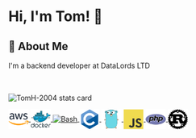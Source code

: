 # Hi, I'm Tom! 👋

## 🚀 About Me


I'm a backend developer at DataLords LTD

<p>&nbsp;


<p>

<img align="center" src="https://github-readme-stats.vercel.app/api/top-langs?username=TomH-2004&theme=default&title_color=000000&text_color=000000&bg_color=ffffff&hide_border=true&layout=compact" alt="TomH-2004 stats card" /></p>

<a href="https://aws.amazon.com" target="blank">

<img align="center" src="https://raw.githubusercontent.com/devicons/devicon/master/icons/amazonwebservices/amazonwebservices-original-wordmark.svg" alt="AWS" height="40" width="40" />

</a>

<a href="https://www.docker.com/" target="blank">

<img align="center" src="https://raw.githubusercontent.com/devicons/devicon/master/icons/docker/docker-original-wordmark.svg" alt="Docker" height="40" width="40" />

</a>

<a href="https://www.gnu.org/software/bash/" target="blank">

<img align="center" src="https://www.vectorlogo.zone/logos/gnu_bash/gnu_bash-icon.svg" alt="Bash" height="40" width="40" />

</a>

<a href="https://www.cprogramming.com/" target="blank">

<img align="center" src="https://raw.githubusercontent.com/devicons/devicon/master/icons/c/c-original.svg" alt="C" height="40" width="40" />

</a>

<a href="https://golang.org" target="blank">

<img align="center" src="https://raw.githubusercontent.com/devicons/devicon/master/icons/go/go-original.svg" alt="Go" height="40" width="40" />

</a>

<a href="https://developer.mozilla.org/en-US/docs/Web/JavaScript" target="blank">

<img align="center" src="https://raw.githubusercontent.com/devicons/devicon/master/icons/javascript/javascript-original.svg" alt="JavaScript" height="40" width="40" />

</a>

<a href="https://www.php.net" target="blank">

<img align="center" src="https://raw.githubusercontent.com/devicons/devicon/master/icons/php/php-original.svg" alt="PHP" height="40" width="40" />

</a>

<a href="https://www.rust-lang.org" target="blank">

<img align="center" src="https://raw.githubusercontent.com/devicons/devicon/master/icons/rust/rust-plain.svg" alt="Rust" height="40" width="40" />

</a>
